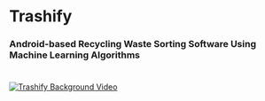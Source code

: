 # Trashify

### Android-based Recycling Waste Sorting Software Using Machine Learning Algorithms
#
[![Trashify Background Video](https://img.youtube.com/vi/BOXs0lGVAmU/0.jpg)](https://www.youtube.com/watch?v=BOXs0lGVAmU)
